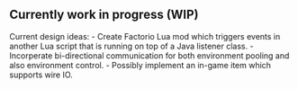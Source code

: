 ## Currently work in progress (WIP)

Current design ideas:
	- Create Factorio Lua mod which triggers events in another Lua script that is running on top of a Java listener class.
	- Incorperate bi-directional communication for both environment pooling and also environment control.
	  - Possibly implement an in-game item which supports wire IO. 
	